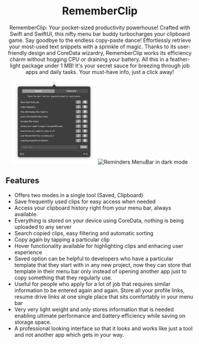 <div align="center">
  <h1>
    RememberClip
  </h1>
    <p>
    RememberClip: Your pocket-sized productivity powerhouse! Crafted with Swift and SwiftUI, this nifty menu bar buddy turbocharges your clipboard game. Say goodbye to the endless copy-paste dance! Effortlessly retrieve your most-used text snippets with a sprinkle of magic. Thanks to its user-friendly design and CoreData wizardry, RememberClip works its efficiency charm without hogging CPU or draining your battery. All this in a feather-light package under 1 MB! It's your secret sauce for breezing through job apps and daily tasks. Your must-have info, just a click away!
  </p>
  <img
    max-width="400"
    width="45%"
    src="/Images/RememberClip-Image.png"
    alt="RememberClip"
  >
  <img
    max-width="400"
    width="42%"
    src="Images/Screenshot%202023-09-27%20at%205.05.26%E2%80%AFPM.png"
    alt="Reminders MenuBar in dark mode"
  >

</div>

## Features

* Offers two modes in a single tool (Saved, Clipboard)
* Save frequently used clips for easy access when needed
* Access your clipboard history right from your menu bar, always available.
* Everything is stored on your device using CoreData, nothing is being uploaded to any server
* Search copied clips, easy filtering and automatic sorting
* Copy again by tapping a particular clip
* Hover functionality available for highlighting clips and enhacing user experience
* Saved option can be helpful to developers who have a particular template that they start with in any new project, now they can store that template in their menu bar only instead of opening another app just to copy something that they regularly use. 
* Useful for people who apply for a lot of job that requires similar information to be entered again and again. Store all your profile links, resume drive links at one single place that sits comfortably in your menu bar
* Very very light weight and only stores information that is needed enabling ultimate performance and battery efficiency while saving on storage space.
* A professional looking interface so that it looks and works like just a tool and not another app which gets in your way.



